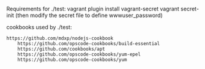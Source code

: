Requirements for ./test:
  vagrant plugin install vagrant-secret
  vagrant secret-init
    (then modify the secret file to define wwwuser_password)

cookbooks used by ./test:

	https://github.com/mdxp/nodejs-cookbook
		https://github.com/opscode-cookbooks/build-essential
		https://github.com/cookbooks/apt
		https://github.com/opscode-cookbooks/yum-epel
		https://github.com/opscode-cookbooks/yum
